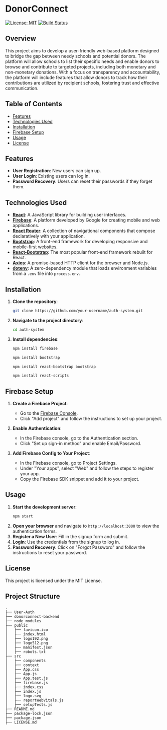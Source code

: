 # DonorConnect

[![License: MIT](https://img.shields.io/badge/License-MIT-yellow.svg)](https://opensource.org/licenses/MIT)
[![Build Status](https://img.shields.io/github/workflow/status/<your-github-username>/<your-repo-name>/CI)](https://github.com/<your-github-username>/<your-repo-name>/actions)


## Overview
This project aims to develop a user-friendly web-based platform designed to bridge the gap between needy schools and potential donors. The platform will allow schools to list their specific needs and enable donors to browse and contribute to targeted projects, including both monetary and non-monetary donations. With a focus on transparency and accountability, the platform will include features that allow donors to track how their contributions are utilized by recipient schools, fostering trust and effective communication.
## Table of Contents

- [Features](#features)
- [Technologies Used](#technologies-used)
- [Installation](#installation)
- [Firebase Setup](#firebase-setup)
- [Usage](#usage)
- [License](#license)
  
## Features
- **User Registration**: New users can sign up.
- **User Login**: Existing users can log in.
- **Password Recovery**: Users can reset their passwords if they forget them.

## Technologies Used
- **[React](https://reactjs.org/)**: A JavaScript library for building user interfaces.
- **[Firebase](https://firebase.google.com/)**: A platform developed by Google for creating mobile and web applications.
- **[React Router](https://reactrouter.com/)**: A collection of navigational components that compose declaratively with your application.
- **[Bootstrap](https://getbootstrap.com/)**: A front-end framework for developing responsive and mobile-first websites.
- **[React-Bootstrap](https://react-bootstrap.github.io/)**: The most popular front-end framework rebuilt for React.
- **[Axios](https://axios-http.com/)**: A promise-based HTTP client for the browser and Node.js.
- **[dotenv](https://www.npmjs.com/package/dotenv)**: A zero-dependency module that loads environment variables from a `.env` file into `process.env`.



## Installation
1. **Clone the repository**:
    ```sh
    git clone https://github.com/your-username/auth-system.git
    ```
2. **Navigate to the project directory**:
    ```sh
    cd auth-system
    ```
3. **Install dependencies**:
    ```sh
    npm install firebase
    ```
    ```sh
    npm install bootstrap
    ```
    ```sh
    npm install react-bootstrap bootstrap
    ```
    ```sh
    npm install react-scripts
    ```
## Firebase Setup
1. **Create a Firebase Project**:
    - Go to the [Firebase Console](https://console.firebase.google.com/).
    - Click "Add project" and follow the instructions to set up your project.

2. **Enable Authentication**:
    - In the Firebase console, go to the Authentication section.
    - Click "Set up sign-in method" and enable Email/Password.

3. **Add Firebase Config to Your Project**:
    - In the Firebase console, go to Project Settings.
    - Under "Your apps", select "Web" and follow the steps to register your app.
    - Copy the Firebase SDK snippet and add it to your project.

## Usage
1. **Start the development server**:
    ```sh
    npm start
    ```
2. **Open your browser** and navigate to `http://localhost:3000` to view the authentication forms.
3. **Register a New User**: Fill in the signup form and submit.
4. **Login**: Use the credentials from the signup to log in.
5. **Password Recovery**: Click on "Forgot Password" and follow the instructions to reset your password.

## License
This project is licensed under the MIT License.


## Project Structure

```plaintext
.
├── User-Auth
├── donorconnect-backend
├── node_modules
├── public
│   ├── favicon.ico
│   ├── index.html
│   ├── logo192.png
│   ├── logo512.png
│   ├── manifest.json
│   ├── robots.txt
├── src
│   ├── components
│   ├── context
│   ├── App.css
│   ├── App.js
│   ├── App.test.js
│   ├── firebase.js
│   ├── index.css
│   ├── index.js
│   ├── logo.svg
│   ├── reportWebVitals.js
│   ├── setupTests.js
├── README.md
├── package-lock.json
├── package.json
├── LICENSE.md

